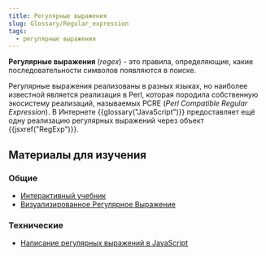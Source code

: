 ```yaml
---
title: Регулярные выражения
slug: Glossary/Regular_expression
tags:
  - регулярные выражения
---
```


**Регулярные выражения** (_regex_) - это правила, определяющие, какие последовательности символов появляются в поиске.

Регулярные выражения реализованы в разных языках, но наиболее известной является реализация в Perl, которая породила собственную экосистему реализаций, называемых PCRE (_Perl Compatible Regular Expression_). В Интернете {{glossary("JavaScript")}} предоставляет ещё одну реализацию регулярных выражений через объект {{jsxref("RegExp")}}.

## Материалы для изучения

### Общие

- [Интерактивный учебник](http://regexone.com/)
- [Визуализированное Регулярное Выражение](http://regexper.com/)

### Технические

- [Написание регулярных выражений в JavaScript](/ru/docs/Web/JavaScript/Guide/Regular_Expressions)
